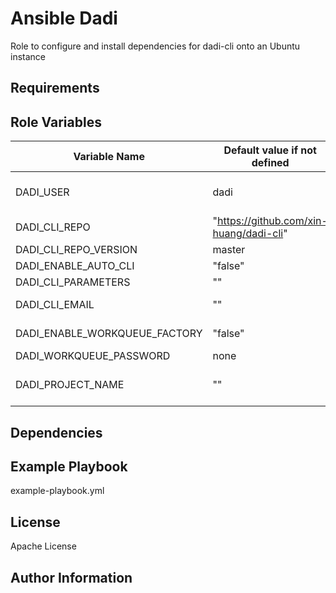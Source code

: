 Ansible Dadi
=========

Role to configure and install dependencies for dadi-cli onto an Ubuntu instance

Requirements
------------


Role Variables
--------------
Variable Name | Default value if not defined | Description
------------- | ---------------------- | -----------
DADI_USER | dadi | the username to install dadi (note, some clouds will install under a separate user)
DADI_CLI_REPO | "https://github.com/xin-huang/dadi-cli" | repo to download dadi cli
DADI_CLI_REPO_VERSION | master | branch to use
DADI_ENABLE_AUTO_CLI | "false" | if true, run dadi-cli automatically
DADI_CLI_PARAMETERS | "" | if set, will pass parameters into the cli
DADI_CLI_EMAIL | "" | if set, the results will be emailed to the specified address
DADI_ENABLE_WORKQUEUE_FACTORY | "false" | if true, run workqueue_factory automatically
DADI_WORKQUEUE_PASSWORD | none | workqueue password
DADI_PROJECT_NAME | "" | required if DADI_ENABLE_AUTO_CLI or DADI_ENABLE_WORKQUEUE_FACTORY is true

Dependencies
------------

Example Playbook
----------------

example-playbook.yml

License
-------

Apache License

Author Information
------------------


